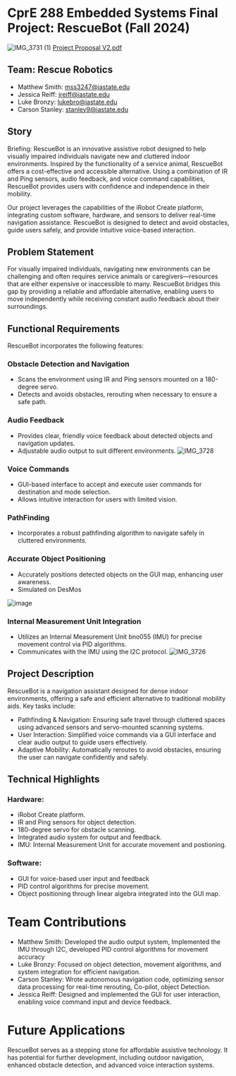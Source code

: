 # CprE 288 Embedded Systems Final Project: RescueBot (Fall 2024)
![IMG_3731 (1)](https://github.com/user-attachments/assets/58de896d-b8ba-4797-97e8-e919dfbd51f0)
[Project Proposal V2.pdf](https://github.com/user-attachments/files/18069634/Project.Proposal.V2.pdf)
## Team: Rescue Robotics
* Matthew Smith: mss3247@iastate.edu
* Jessica Reiff: jreiff@iastate.edu
* Luke Bronzy: lukebro@iastate.edu
* Carson Stanley: stanley9@iastate.edu

## Story
Briefing: RescueBot is an innovative assistive robot designed to help visually impaired individuals navigate new and cluttered indoor environments. Inspired by the functionality of a service animal, RescueBot offers a cost-effective and accessible alternative. Using a combination of IR and Ping sensors, audio feedback, and voice command capabilities, RescueBot provides users with confidence and independence in their mobility.

Our project leverages the capabilities of the iRobot Create platform, integrating custom software, hardware, and sensors to deliver real-time navigation assistance. RescueBot is designed to detect and avoid obstacles, guide users safely, and provide intuitive voice-based interaction.

## Problem Statement
For visually impaired individuals, navigating new environments can be challenging and often requires service animals or caregivers—resources that are either expensive or inaccessible to many. RescueBot bridges this gap by providing a reliable and affordable alternative, enabling users to move independently while receiving constant audio feedback about their surroundings.

## Functional Requirements
RescueBot incorporates the following features:

### Obstacle Detection and Navigation
* Scans the environment using IR and Ping sensors mounted on a 180-degree servo.
* Detects and avoids obstacles, rerouting when necessary to ensure a safe path.
  
### Audio Feedback
*  Provides clear, friendly voice feedback about detected objects and navigation updates.
*  Adjustable audio output to suit different environments.
  ![IMG_3728](https://github.com/user-attachments/assets/d22e16e1-2f3c-4571-86e7-b5632b595a91)

### Voice Commands
* GUI-based interface to accept and execute user commands for destination and mode selection.
* Allows intuitive interaction for users with limited vision.

### PathFinding
* Incorporates a robust pathfinding algorithm to navigate safely in cluttered environments.

### Accurate Object Positioning
* Accurately positions detected objects on the GUI map, enhancing user awareness.
* Simulated on DesMos

![image](https://github.com/user-attachments/assets/a61c8d67-25c5-4239-b62d-46e4e46a4f9e)

### Internal Measurement Unit Integration
* Utilizes an Internal Measurement Unit bno055 (IMU) for precise movement control via PID algorithms.
* Communicates with the IMU using the I2C protocol.
![IMG_3726](https://github.com/user-attachments/assets/af4d3267-87da-4538-80fe-a0893e9e6c37)

## Project Description
RescueBot is a navigation assistant designed for dense indoor environments, offering a safe and efficient alternative to traditional mobility aids. Key tasks include:

* Pathfinding & Navigation: Ensuring safe travel through cluttered spaces using advanced sensors and servo-mounted scanning systems.
* User Interaction: Simplified voice commands via a GUI interface and clear audio output to guide users effectively.
* Adaptive Mobility: Automatically reroutes to avoid obstacles, ensuring the user can navigate confidently and safely.


## Technical Highlights
### Hardware:
* iRobot Create platform.
* IR and Ping sensors for object detection.
* 180-degree servo for obstacle scanning.
* Integrated audio system for output and feedback.
* IMU: Internal Measurement Unit for accurate movement and postioning.
  
### Software:
* GUI for voice-based user input and feedback
* PID control algorithms for precise movement.
* Object positioning through linear algebra integrated into the GUI map.

# Team Contributions
* Matthew Smith: Developed the audio output system, Implemented the IMU through I2C, developed PID control algorithms for movement accuracy
* Luke Bronzy: Focused on object detection, movement algorithms, and system integration for efficient navigation.
* Carson Stanley: Wrote autonomous navigation code, optimizing sensor data processing for real-time rerouting, Co-pilot, object Detection.
* Jessica Reiff: Designed and implemented the GUI for user interaction, enabling voice command input and device feedback.

# Future Applications
RescueBot serves as a stepping stone for affordable assistive technology. It has potential for further development, including outdoor navigation, enhanced obstacle detection, and advanced voice interaction systems.
